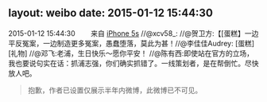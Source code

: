 layout: weibo
date: 2015-01-12 15:44:30
---
2015-01-12 15:44:30  &nbsp;&nbsp;&nbsp;&nbsp;&nbsp;&nbsp; 来自 <a href="sinaweibo://customweibosource" rel="nofollow">iPhone 5s</a>
 //@xcv58_: //@贺卫方:【[蛋糕】一边平反冤案，一边制造更多冤案，愚蠢堕落，莫此为甚！//@李佳佳Audrey: [蛋糕][礼物] //@邓飞:老浦，生日快乐～愿你平安！ //@陈有西:即使站在官方的立场，我也要说句实在话：抓浦志强，你们确实抓错了。一线策划者，是在帮倒忙。尽快放人吧。
>  抱歉，作者已设置仅展示半年内微博，此微博已不可见。 ​​​

